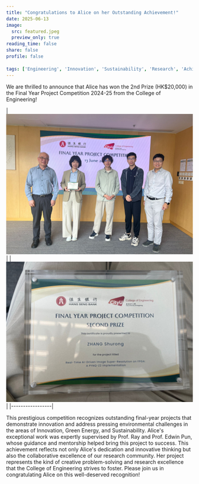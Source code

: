 ```yaml
---
title: "Congratulations to Alice on her Outstanding Achievement!"
date: 2025-06-13
image:
  src: featured.jpeg
  preview_only: true
reading_time: false
share: false
profile: false

tags: ['Engineering', 'Innovation', 'Sustainability', 'Research', 'Achievement']
---
```

We are thrilled to announce that Alice has won the 2nd Prize (HK$20,000) in the Final Year Project Competition 2024-25 from the College of Engineering!
<!--more-->

| ![](image1.jpeg) |
| ![](image2.jpeg) |
|-----------------|

This prestigious competition recognizes outstanding final-year projects that demonstrate innovation and address pressing environmental challenges in the areas of Innovation, Green Energy, and Sustainability.
Alice's exceptional work was expertly supervised by Prof. Ray and Prof. Edwin Pun, whose guidance and mentorship helped bring this project to success.
This achievement reflects not only Alice's dedication and innovative thinking but also the collaborative excellence of our research community. Her project represents the kind of creative problem-solving and research excellence that the College of Engineering strives to foster.
Please join us in congratulating Alice on this well-deserved recognition! 
